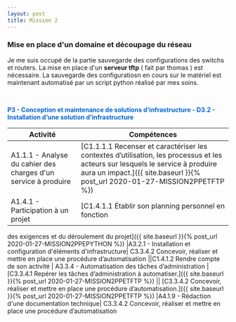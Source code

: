 ```yaml
---
layout: post
title: Mission 2
---
```


### __Mise en place d'un domaine et découpage du réseau__

Je me suis occupé de la partie sauvegarde des configurations des switchs et routers. La mise en place d'un __serveur tftp__ ( fait par thomas ) est nécessaire. La sauvegarde des configuratiosn en cours sur le matériel est maintenant automatisé par un script python réalisé par mes soins.

&nbsp;

<span style="color:#0366d6"><strong>P3 - Conception et maintenance de solutions d’infrastructure - D3.2 - Installation d’une solution d’infrastructure</strong></span>

| Activité | Compétences | 
|----------|-------------|
| A1.1.1 - Analyse du cahier des charges d'un service à produire | [C1.1.1.1 Recenser et caractériser les contextes d’utilisation, les processus et les acteurs sur lesquels le service à produire aura un impact.]({{ site.baseurl }}{% post_url 2020-01-27-MISSION2PPETFTP %})
|A1.4.1 - Participation à un projet|[C1.4.1.1 Établir son planning personnel en fonction
des exigences et du déroulement du projet]({{ site.baseurl }}{% post_url 2020-01-27-MISSION2PPEPYTHON %})
|A3.2.1 - Installation et configuration d'éléments d'infrastructure| C3.3.4.2 Concevoir, réaliser et mettre en place une procédure d’automatisation
||C1.4.1.2 Rendre compte de son activité
| A3.3.4 - Automatisation des tâches d’administration | [C3.3.4.1 Repérer les tâches d’administration à
automatiser.]({{ site.baseurl }}{% post_url 2020-01-27-MISSION2PPETFTP %}) 
|| [C3.3.4.2 Concevoir, réaliser et mettre en place une procédure d’automatisation.]({{ site.baseurl }}{% post_url 2020-01-27-MISSION2PPETFTP %}) 
|A4.1.9 - Rédaction d'une documentation technique| C3.3.4.2 Concevoir, réaliser et mettre en place une procédure d’automatisation



